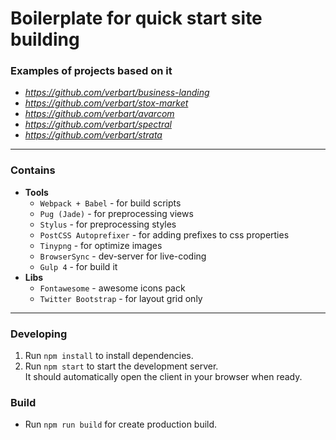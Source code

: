 # Boilerplate for quick start site building

### Examples of projects based on it

- *https://github.com/verbart/business-landing*
- *https://github.com/verbart/stox-market*
- *https://github.com/verbart/avarcom*
- *https://github.com/verbart/spectral*
- *https://github.com/verbart/strata*

---

### Contains

- **Tools**
  - `Webpack + Babel` - for build scripts
  - `Pug (Jade)` - for preprocessing views
  - `Stylus` - for preprocessing styles
  - `PostCSS Autoprefixer` - for adding prefixes to css properties
  - `Tinypng` - for optimize images
  - `BrowserSync` - dev-server for live-coding
  - `Gulp 4` - for build it
- **Libs**
  - `Fontawesome` - awesome icons pack
  - `Twitter Bootstrap` - for layout grid only

---

### Developing

1. Run `npm install` to install dependencies.
2. Run `npm start` to start the development server.  
   It should automatically open the client in your browser when ready.

### Build

- Run `npm run build` for create production build.
